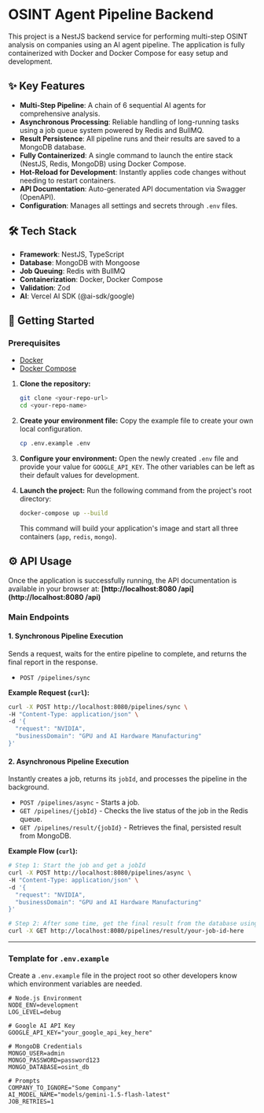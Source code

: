 # OSINT Agent Pipeline Backend

This project is a NestJS backend service for performing multi-step OSINT analysis on companies using an AI agent pipeline. The application is fully containerized with Docker and Docker Compose for easy setup and development.

## ✨ Key Features

* **Multi-Step Pipeline**: A chain of 6 sequential AI agents for comprehensive analysis.
* **Asynchronous Processing**: Reliable handling of long-running tasks using a job queue system powered by Redis and BullMQ.
* **Result Persistence**: All pipeline runs and their results are saved to a MongoDB database.
* **Fully Containerized**: A single command to launch the entire stack (NestJS, Redis, MongoDB) using Docker Compose.
* **Hot-Reload for Development**: Instantly applies code changes without needing to restart containers.
* **API Documentation**: Auto-generated API documentation via Swagger (OpenAPI).
* **Configuration**: Manages all settings and secrets through `.env` files.

## 🛠️ Tech Stack

* **Framework**: NestJS, TypeScript
* **Database**: MongoDB with Mongoose
* **Job Queuing**: Redis with BullMQ
* **Containerization**: Docker, Docker Compose
* **Validation**: Zod
* **AI**: Vercel AI SDK (@ai-sdk/google)

## 🚀 Getting Started

### Prerequisites

* [Docker](https://www.docker.com/products/docker-desktop/)
* [Docker Compose](https://docs.docker.com/compose/)

1.  **Clone the repository:**
    ```bash
    git clone <your-repo-url>
    cd <your-repo-name>
    ```

2.  **Create your environment file:**
    Copy the example file to create your own local configuration.
    ```bash
    cp .env.example .env
    ```

3.  **Configure your environment:**
    Open the newly created `.env` file and provide your value for `GOOGLE_API_KEY`. The other variables can be left as their default values for development.

4.  **Launch the project:**
    Run the following command from the project's root directory:
    ```bash
    docker-compose up --build
    ```
    This command will build your application's image and start all three containers (`app`, `redis`, `mongo`).

## ⚙️ API Usage

Once the application is successfully running, the API documentation is available in your browser at:
**[http://localhost:8080 /api](http://localhost:8080 /api)**

### Main Endpoints

#### 1. Synchronous Pipeline Execution
Sends a request, waits for the entire pipeline to complete, and returns the final report in the response.

* `POST /pipelines/sync`

**Example Request (`curl`):**
```bash
curl -X POST http://localhost:8080/pipelines/sync \
-H "Content-Type: application/json" \
-d '{
  "request": "NVIDIA",
  "businessDomain": "GPU and AI Hardware Manufacturing"
}'
```

#### 2. Asynchronous Pipeline Execution
Instantly creates a job, returns its `jobId`, and processes the pipeline in the background.

* `POST /pipelines/async` - Starts a job.
* `GET /pipelines/{jobId}` - Checks the live status of the job in the Redis queue.
* `GET /pipelines/result/{jobId}` - Retrieves the final, persisted result from MongoDB.

**Example Flow (`curl`):**
```bash
# Step 1: Start the job and get a jobId
curl -X POST http://localhost:8080/pipelines/async \
-H "Content-Type: application/json" \
-d '{
  "request": "NVIDIA",
  "businessDomain": "GPU and AI Hardware Manufacturing"
}'

# Step 2: After some time, get the final result from the database using the jobId
curl -X GET http://localhost:8080/pipelines/result/your-job-id-here
```
---

### Template for `.env.example`

Create a `.env.example` file in the project root so other developers know which environment variables are needed.

```dotenv
# Node.js Environment
NODE_ENV=development
LOG_LEVEL=debug

# Google AI API Key
GOOGLE_API_KEY="your_google_api_key_here"

# MongoDB Credentials
MONGO_USER=admin
MONGO_PASSWORD=password123
MONGO_DATABASE=osint_db

# Prompts
COMPANY_TO_IGNORE="Some Company"
AI_MODEL_NAME="models/gemini-1.5-flash-latest"
JOB_RETRIES=1
```
